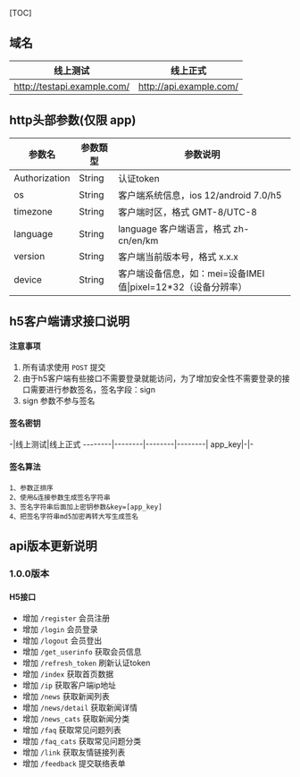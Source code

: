 [TOC]

## 域名

线上测试|线上正式
--------|--------|
http://testapi.example.com/|http://api.example.com/

## http头部参数(仅限 app)

参数名|参数類型|参数说明
--------|--------|--------|
Authorization|String|认证token
os|String|客户端系统信息，ios 12/android 7.0/h5
timezone|String|客户端时区，格式 GMT-8/UTC-8
language|String|language 客户端语言，格式 zh-cn/en/km
version|String|客户端当前版本号，格式 x.x.x
device|String|客户端设备信息，如：mei=设备IMEI值\|pixel=12*32（设备分辨率）

## h5客户端请求接口说明

#### 注意事项
1. 所有请求使用 `POST` 提交
2. 由于h5客户端有些接口不需要登录就能访问，为了增加安全性不需要登录的接口需要进行参数签名，签名字段：sign
3. sign 参数不参与签名

#### 签名密钥

-|线上测试|线上正式
--------|--------|--------|--------|
app_key|-|-

#### 签名算法
```
1、参数正排序
2、使用&连接参数生成签名字符串
3、签名字符串后面加上密钥参数&key=[app_key]
4、把签名字符串md5加密再转大写生成签名
```

## api版本更新说明

### 1.0.0版本
#### H5接口
- 增加 `/register` 会员注册
- 增加 `/login` 会员登录
- 增加 `/logout` 会员登出
- 增加 `/get_userinfo` 获取会员信息
- 增加 `/refresh_token` 刷新认证token
- 增加 `/index` 获取首页数据
- 增加 `/ip` 获取客户端ip地址
- 增加 `/news` 获取新闻列表
- 增加 `/news/detail` 获取新闻详情
- 增加 `/news_cats` 获取新闻分类
- 增加 `/faq` 获取常见问题列表
- 增加 `/faq_cats` 获取常见问题分类
- 增加 `/link` 获取友情链接列表
- 增加 `/feedback` 提交联络表单

